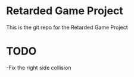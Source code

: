 Retarded Game Project
======
This is the git repo for the Retarded Game Project

TODO
======
-Fix the right side collision